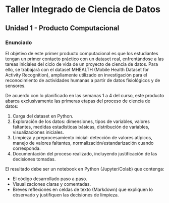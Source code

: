 # Taller Integrado de Ciencia de Datos
## Unidad 1 - Producto Computacional
### Enunciado
El objetivo de este primer producto computacional es que los estudiantes tengan un primer contacto práctico con un dataset real, enfrentándose a las tareas iniciales del ciclo de vida de un proyecto de ciencia de datos. Para ello, se trabajará con el dataset MHEALTH (Mobile Health Dataset for Activity Recognition), ampliamente utilizado en investigación para el reconocimiento de actividades humanas a partir de datos fisiológicos y de sensores.

De acuerdo con lo planificado en las semanas 1 a 4 del curso, este producto abarca exclusivamente las primeras etapas del proceso de ciencia de datos:

1. Carga del dataset en Python.
2. Exploración de los datos: dimensiones, tipos de variables, valores faltantes, medidas estadísticas básicas, distribución de variables, visualizaciones iniciales.
3. Limpieza y preprocesamiento inicial: detección de valores atípicos, manejo de valores faltantes, normalización/estandarización cuando corresponda.
4. Documentación del proceso realizado, incluyendo justificación de las decisiones tomadas.

El resultado debe ser un notebook en Python (Jupyter/Colab) que contenga:
- El código desarrollado paso a paso.
- Visualizaciones claras y comentadas.
- Breves reflexiones en celdas de texto (Markdown) que expliquen lo observado y justifiquen las decisiones de limpieza.
